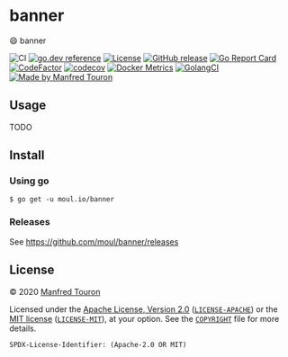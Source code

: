 # banner

:smile: banner

![CI](https://github.com/moul/banner/workflows/CI/badge.svg)
[![go.dev reference](https://img.shields.io/badge/go.dev-reference-007d9c?logo=go&logoColor=white)](https://pkg.go.dev/moul.io/banner)
[![License](https://img.shields.io/badge/license-Apache--2.0%20%2F%20MIT-%2397ca00.svg)](https://github.com/moul/banner/blob/master/COPYRIGHT)
[![GitHub release](https://img.shields.io/github/release/moul/banner.svg)](https://github.com/moul/banner/releases)
[![Go Report Card](https://goreportcard.com/badge/moul.io/banner)](https://goreportcard.com/report/moul.io/banner)
[![CodeFactor](https://www.codefactor.io/repository/github/moul/banner/badge)](https://www.codefactor.io/repository/github/moul/banner)
[![codecov](https://codecov.io/gh/moul/banner/branch/master/graph/badge.svg)](https://codecov.io/gh/moul/banner)
[![Docker Metrics](https://images.microbadger.com/badges/image/moul/banner.svg)](https://microbadger.com/images/moul/banner)
[![GolangCI](https://golangci.com/badges/github.com/moul/banner.svg)](https://golangci.com/r/github.com/moul/banner)
[![Made by Manfred Touron](https://img.shields.io/badge/made%20by-Manfred%20Touron-blue.svg?style=flat)](https://manfred.life/)


## Usage

TODO

## Install

### Using go

```console
$ go get -u moul.io/banner
```

### Releases

See https://github.com/moul/banner/releases

## License

© 2020 [Manfred Touron](https://manfred.life)

Licensed under the [Apache License, Version 2.0](https://www.apache.org/licenses/LICENSE-2.0) ([`LICENSE-APACHE`](LICENSE-APACHE)) or the [MIT license](https://opensource.org/licenses/MIT) ([`LICENSE-MIT`](LICENSE-MIT)), at your option. See the [`COPYRIGHT`](COPYRIGHT) file for more details.

`SPDX-License-Identifier: (Apache-2.0 OR MIT)`
